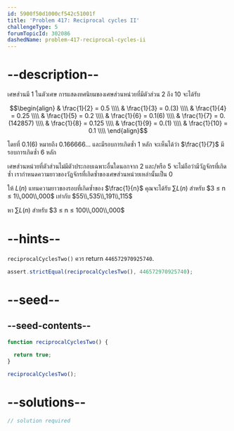 ```yaml
---
id: 5900f50d1000cf542c51001f
title: 'Problem 417: Reciprocal cycles II'
challengeType: 5
forumTopicId: 302086
dashedName: problem-417-reciprocal-cycles-ii
---
```


# --description--

เศษส่วนมี 1 ในตัวเศษ การแสดงทศนิยมของเศษส่วนหน่วยที่มีตัวส่วน 2 ถึง 10 จะได้รับ

$$\begin{align}
  & \frac{1}{2}  = 0.5 \\\\
  & \frac{1}{3}  = 0.(3) \\\\
  & \frac{1}{4}  = 0.25 \\\\
  & \frac{1}{5}  = 0.2 \\\\
  & \frac{1}{6}  = 0.1(6) \\\\
  & \frac{1}{7}  = 0.(142857) \\\\
  & \frac{1}{8}  = 0.125 \\\\
  & \frac{1}{9}  = 0.(1) \\\\
  & \frac{1}{10} = 0.1 \\\\
\end{align}$$

โดยที่ $0.1(6)$ หมายถึง $0.166666\ldots$ และมีรอบการเกิดซ้ำ 1 หลัก จะเห็นได้ว่า $\frac{1}{7}$ มีรอบการเกิดซ้ำ 6 หลัก

เศษส่วนหน่วยที่ตัวส่วนไม่มีตัวประกอบเฉพาะอื่นใดนอกจาก 2 และ/หรือ 5 จะไม่ถือว่ามีวัฏจักรที่เกิดซ้ำ เรากำหนดความยาวของวัฏจักรที่เกิดซ้ำของเศษส่วนหน่วยเหล่านั้นเป็น 0

ให้ $L(n)$ แทนความยาวของรอบที่เกิดซ้ำของ $\frac{1}{n}$ คุณจะได้รับ $\sum L(n)$ สำหรับ $3 ≤ n ≤ 1\\,000\\,000$ เท่ากับ $55\\,535\\,191\\,115$

หา $\sum L(n)$ สำหรับ $3 ≤ n ≤ 100\\,000\\,000$
# --hints--

`reciprocalCyclesTwo()` ควร return `446572970925740`.

```js
assert.strictEqual(reciprocalCyclesTwo(), 446572970925740);
```

# --seed--

## --seed-contents--

```js
function reciprocalCyclesTwo() {

  return true;
}

reciprocalCyclesTwo();
```

# --solutions--

```js
// solution required
```
